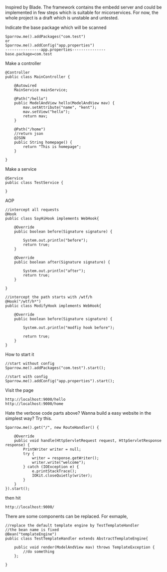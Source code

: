 Inspired by Blade. The framework contains the embedd server and could be implemented in few steps which is suitable for micorservices. For now, the whole project is a draft which is unstable and untested. 

Indicate the base package which will be scanned 
```
Sparrow.me().addPackages("com.test")
or
Sparrow.me().addConfig("app.properties")
----------------app.properties---------------
base.package=com.test

```

Make a controller
```
@Controller
public class MainController {

	@Autowired
	MainService mainService;

	@Path("/hello")
	public ModelAndView hello(ModelAndView mav) {
		mav.setAttribute("name", "kent");
		mav.setView("hello");
		return mav;
	}

	@Path("/home")
	//return json
	@JSON
	public String homepage() {
		return "This is homepage";
	} 

}

```

Make a service
```
@Service
public class TestService {

}
```

AOP
```
//intercept all requests
@Hook
public class SayHiHook implements WebHook{

	@Override
	public boolean before(Signature signature) {
		
		System.out.println("before");
		return true;
	}

	@Override
	public boolean after(Signature signature) {
		
		System.out.println("after");
		return true;
	}
	
}

//intercept the path starts with /wtf/h
@Hook("/wtf/h*")
public class ModifyHook implements WebHook{

	@Override
	public boolean before(Signature signature) {
		
		System.out.println("modfiy hook before");
		
		return true;
	}
}

```

How to start it

```
//start without config
Sparrow.me().addPackages("com.test").start();

//start with config
Sparrow.me().addConfig("app.properties").start();
```

Visit the page
```
http://localhost:9000/hello
http://localhost:9000/home
```

Hate the verbose code parts above? Wanna build a easy website in the simplest way? Try this.
```
Sparrow.me().get("/", new RouteHandler() {
			
	@Override
	public void handle(HttpServletRequest request, HttpServletResponse response) {
		PrintWriter writer = null;
		try {
			writer = response.getWriter();
			writer.write("welcome");
		} catch (IOException e) {
			e.printStackTrace();
			IOKit.closeQuietly(writer);
		}
	}
}).start();

```
then hit
```
http://localhost:9000/
```

There are some components can be replaced.
For exmaple,

```
//replace the default template engine by TestTemplateHandler
//the bean name is fixed
@Bean("templateEngine")
public class TestTemplateHandler extends AbstractTemplateEngine{

	public void render(ModelAndView mav) throws TemplateException {
		//do something
	};
	
}
``` 
